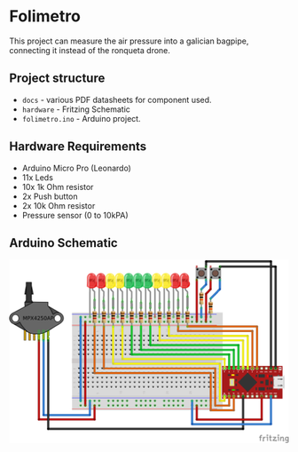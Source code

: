 # Folimetro
This project can measure the air pressure into a galician bagpipe, connecting it instead of the ronqueta drone.

## Project structure
* `docs` - various PDF datasheets for component used.
* `hardware` - Fritzing Schematic
* `folimetro.ino` - Arduino project.

## Hardware Requirements

* Arduino Micro Pro (Leonardo)
* 11x Leds
* 10x 1k Ohm resistor
* 2x Push button
* 2x 10k Ohm resistor
* Pressure sensor (0 to 10kPA)

## Arduino Schematic
![Connection Scheme](figures/sketch.png)
